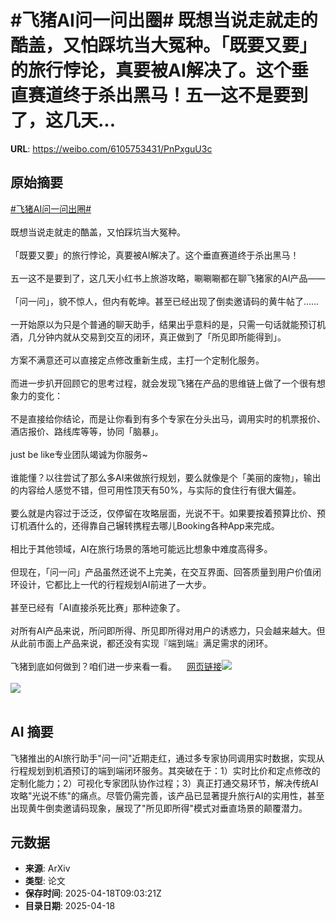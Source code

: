 # #飞猪AI问一问出圈# 既想当说走就走的酷盖，又怕踩坑当大冤种。「既要又要」的旅行悖论，真要被AI解决了。这个垂直赛道终于杀出黑马！五一这不是要到了，这几天...

**URL**: https://weibo.com/6105753431/PnPxguU3c

## 原始摘要

<a href="https://m.weibo.cn/search?containerid=231522type%3D1%26t%3D10%26q%3D%23%E9%A3%9E%E7%8C%AAAI%E9%97%AE%E4%B8%80%E9%97%AE%E5%87%BA%E5%9C%88%23&amp;extparam=%23%E9%A3%9E%E7%8C%AAAI%E9%97%AE%E4%B8%80%E9%97%AE%E5%87%BA%E5%9C%88%23" data-hide=""><span class="surl-text">#飞猪AI问一问出圈#</span></a> <br><br>既想当说走就走的酷盖，又怕踩坑当大冤种。<br><br>「既要又要」的旅行悖论，真要被AI解决了。这个垂直赛道终于杀出黑马！<br><br>五一这不是要到了，这几天小红书上旅游攻略，唰唰唰都在聊飞猪家的AI产品——<br><br>「问一问」，貌不惊人，但内有乾坤。甚至已经出现了倒卖邀请码的黄牛帖了……<br><br>一开始原以为只是个普通的聊天助手，结果出乎意料的是，只需一句话就能预订机酒，几分钟内就从交易到交互的闭环，真正做到了「所见即所能得到」。<br><br>方案不满意还可以直接定点修改重新生成，主打一个定制化服务。<br><br>而进一步扒开回顾它的思考过程，就会发现飞猪在产品的思维链上做了一个很有想象力的变化：<br><br>不是直接给你结论，而是让你看到有多个专家在分头出马，调用实时的机票报价、酒店报价、路线库等等，协同「脑暴」。<br><br>just be like专业团队竭诚为你服务~<br><br>谁能懂？以往尝试了那么多AI来做旅行规划，要么就像是个「美丽的废物」，输出的内容给人感觉不错，但可用性顶天有50%，与实际的食住行有很大偏差。<br><br>要么就是内容过于泛泛，仅停留在攻略层面，光说不干。如果要按着预算比价、预订机酒什么的，还得靠自己辗转携程去哪儿Booking各种App来完成。<br><br>相比于其他领域，AI在旅行场景的落地可能远比想象中难度高得多。<br><br>但现在，「问一问」产品虽然还说不上完美，在交互界面、回答质量到用户价值闭环设计，它都比上一代的行程规划AI前进了一大步。<br><br>甚至已经有「AI直接杀死比赛」那种迹象了。<br><br>对所有AI产品来说，所问即所得、所见即所得对用户的诱惑力，只会越来越大。但从此前市面上产品来说，都还没有实现『端到端』满足需求的闭环。<br><br>飞猪到底如何做到？咱们进一步来看一看。<a href="https://weibo.cn/sinaurl?u=https%3A%2F%2Fmp.weixin.qq.com%2Fs%2FtD_iJ1FNm4m2-FOwcciTeQ" data-hide=""><span class="url-icon"><img style="width: 1rem;height: 1rem" src="https://h5.sinaimg.cn/upload/2015/09/25/3/timeline_card_small_web_default.png" referrerpolicy="no-referrer"></span><span class="surl-text">网页链接</span></a><img style="" src="https://tvax2.sinaimg.cn/large/006Fd7o3gy1i0kyxcbwt6j30zo256x6p.jpg" referrerpolicy="no-referrer"><br><br><img style="" src="https://tvax1.sinaimg.cn/large/006Fd7o3gy1i0kyxzojybg30ks11w7wk.gif" referrerpolicy="no-referrer"><br><br>

## AI 摘要

飞猪推出的AI旅行助手"问一问"近期走红，通过多专家协同调用实时数据，实现从行程规划到机酒预订的端到端闭环服务。其突破在于：1）实时比价和定点修改的定制化能力；2）可视化专家团队协作过程；3）真正打通交易环节，解决传统AI攻略"光说不练"的痛点。尽管仍需完善，该产品已显著提升旅行AI的实用性，甚至出现黄牛倒卖邀请码现象，展现了"所见即所得"模式对垂直场景的颠覆潜力。

## 元数据

- **来源**: ArXiv
- **类型**: 论文
- **保存时间**: 2025-04-18T09:03:21Z
- **目录日期**: 2025-04-18
